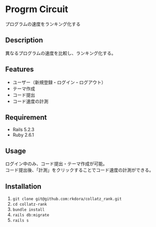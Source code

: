 # Progrm Circuit
プログラムの速度をランキング化する

## Description
異なるプログラムの速度を比較し、ランキング化する。

## Features
- ユーザー（新規登録・ログイン・ログアウト）
- テーマ作成
- コード提出
- コード速度の計測

## Requirement
- Rails 5.2.3
- Ruby 2.6.1

## Usage
ログイン中のみ、コード提出・テーマ作成が可能。  
コード提出後、「計測」をクリックすることでコード速度の計測ができる。

## Installation
1. `git clone git@github.com:rkdora/collatz_rank.git`
2. `cd collatz-rank`
3. `bundle install`
4. `rails db:migrate`
5. `rails s`
